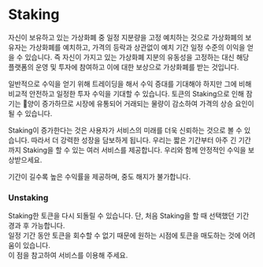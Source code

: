 # Staking

자신이 보유하고 있는 가상화폐 중 일정 지분량을 고정 예치하는 것으로 가상화폐의 보유자는 가상화폐를 예치하고, 가격의 등락과 상관없이 예치 기간 일정 수준의 이익을 얻을 수 있습니다. 즉 자신이 가지고 있는 가상화폐 지분의 유동성을 고정하는 대신 해당 플랫폼의 운영 및 투자에 참여하고 이에 대한 보상으로 가상화폐를 받는 것입니다.

일반적으로 수익을 얻기 위해 트레이딩을 해서 수익 증대를 기대해야 하지만 그에 비해 비교적 안전하고 일정한 투자 수익을 기대할 수 있습니다. 토큰의 Staking으로 인해 잠기는 양이 증가하므로 시장에 유통되어 거래되는 물량이 감소하여 가격의 상승 요인이 될 수 있습니다.

Staking이 증가한다는 것은 사용자가 서비스의 미래를 더욱 신뢰하는 것으로 볼 수 있습니다. 따라서 더 강력한 성장을 담보하게 됩니다. 우리는 짧은 기간부터 아주 긴 기간까지 Staking을 할 수 있는 여러 서비스를 제공합니다. 우리와 함께 안정적인 수익을 보상받으세요.

기간이 길수록 높은 수익률을 제공하며, 중도 해지가 불가합니다.



### Unstaking

Staking한 토큰을 다시 되돌릴 수 있습니다. 단, 처음 Staking을 할 때 선택했던 기간 경과 후 가능합니다.\
일정 기간 동안 토큰을 회수할 수 없기 때문에 원하는 시점에 토큰을 매도하는 것에 어려움이 있습니다.\
이 점을 참고하여 서비스를 이용해 주세요.
